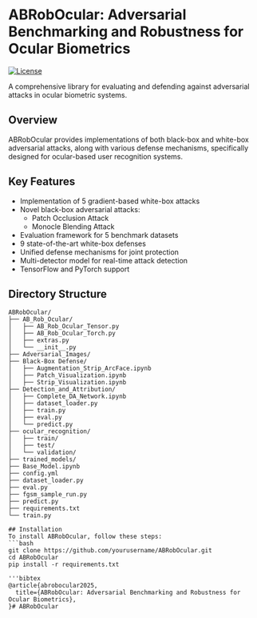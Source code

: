 # ABRobOcular: Adversarial Benchmarking and Robustness for Ocular Biometrics

[![License](https://img.shields.io/badge/License-Apache_2.0-blue.svg)](https://opensource.org/licenses/Apache-2.0)

A comprehensive library for evaluating and defending against adversarial attacks in ocular biometric systems.

## Overview
ABRobOcular provides implementations of both black-box and white-box adversarial attacks, along with various defense mechanisms, specifically designed for ocular-based user recognition systems.

## Key Features
- Implementation of 5 gradient-based white-box attacks
- Novel black-box adversarial attacks:
  - Patch Occlusion Attack
  - Monocle Blending Attack
- Evaluation framework for 5 benchmark datasets
- 9 state-of-the-art white-box defenses
- Unified defense mechanisms for joint protection
- Multi-detector model for real-time attack detection
- TensorFlow and PyTorch support

## Directory Structure
```plaintext
ABRobOcular/
├── AB_Rob_Ocular/
│   ├── AB_Rob_Ocular_Tensor.py
│   ├── AB_Rob_Ocular_Torch.py
│   ├── extras.py
│   └── __init__.py
├── Adversarial_Images/
├── Black-Box Defense/
│   ├── Augmentation_Strip_ArcFace.ipynb
│   ├── Patch_Visualization.ipynb
│   ├── Strip_Visualization.ipynb
├── Detection_and_Attribution/
│   ├── Complete_DA_Network.ipynb
│   ├── dataset_loader.py
│   ├── train.py
│   ├── eval.py
│   └── predict.py
├── ocular_recognition/
│   ├── train/
│   ├── test/
│   └── validation/
├── trained_models/
├── Base_Model.ipynb
├── config.yml
├── dataset_loader.py
├── eval.py
├── fgsm_sample_run.py
├── predict.py
├── requirements.txt
└── train.py

## Installation
To install ABRobOcular, follow these steps:
```bash
git clone https://github.com/yourusername/ABRobOcular.git
cd ABRobOcular
pip install -r requirements.txt

'''bibtex
@article{abrobocular2025,
  title={ABRobOcular: Adversarial Benchmarking and Robustness for Ocular Biometrics},
}# ABRobOcular
